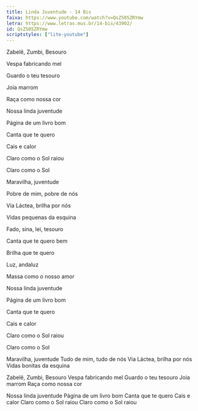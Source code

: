 ```yaml
---
title: Linda Juventude - 14 Bis
faixa: https://www.youtube.com/watch?v=QsZ505ZRYmw
letra: https://www.letras.mus.br/14-bis/43902/
id: QsZ505ZRYmw
scriptstyles: ["lite-youtube"]
---
```


Zabelê, Zumbi, Besouro

Vespa fabricando mel

Guardo o teu tesouro

Joia marrom

Raça como nossa cor

Nossa linda juventude

Página de um livro bom

Canta que te quero

Cais e calor

Claro como o Sol raiou

Claro como o Sol

Maravilha, juventude

Pobre de mim, pobre de nós

Via Láctea, brilha por nós

Vidas pequenas da esquina

Fado, sina, lei, tesouro

Canta que te quero bem

Brilha que te quero

Luz, andaluz

Massa como o nosso amor

Nossa linda juventude

Página de um livro bom

Canta que te quero

Cais e calor

Claro como o Sol raiou

Claro como o Sol

Maravilha, juventude
Tudo de mim, tudo de nós
Via Láctea, brilha por nós
Vidas bonitas da esquina

Zabelê, Zumbi, Besouro
Vespa fabricando mel
Guardo o teu tesouro
Joia marrom
Raça como nossa cor

Nossa linda juventude
Página de um livro bom
Canta que te quero
Cais e calor
Claro como o Sol raiou
Claro como o Sol raiou
